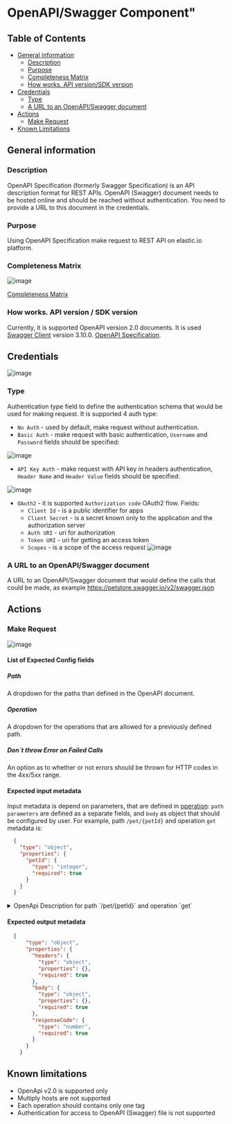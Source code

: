 # OpenAPI/Swagger Component"
## Table of Contents

* [General information](#general-information)
   * [Description](#description)
   * [Purpose](#purpose)
   * [Completeness Matrix](#completeness-matrix)
   * [How works. API version/SDK version](#how-works-api-version--sdk-version)
* [Credentials](#credentials)
     * [Type](#type)
     * [A URL to an OpenAPI/Swagger document](#a-url-to-an-openapiswagger-document)
* [Actions](#actions)
   * [Make Request](#make-request)
* [Known Limitations](#known-limitations)

## General information
### Description
OpenAPI Specification (formerly Swagger Specification) is an API description format for REST APIs.
OpenAPI (Swagger) document needs to be hosted online and should be reached without authentication. You need to provide a URL to this document in the credentials.
### Purpose
Using OpenAPI Specification make request to REST API on elastic.io platform.
### Completeness Matrix
![image](https://user-images.githubusercontent.com/16806832/73257112-da9b5180-41cb-11ea-83d9-2725552185f7.png)

[Completeness Matrix](https://docs.google.com/spreadsheets/d/1S3B7caVck0IjR-jU-EX5gZDLBcL9L6dTRKPxoNxYApU/edit#gid=0)
### How works. API version / SDK version
Currently, it is supported OpenAPI version 2.0 documents.
It is used [Swagger Client](https://github.com/swagger-api/swagger-js) version 3.10.0.
[OpenAPI Specification](https://swagger.io/docs/specification/about/).

## Credentials
  ![image](https://user-images.githubusercontent.com/16806832/74028730-bf8ec580-49b3-11ea-82ba-ff44ebde6c13.png)
  ### Type
  Authentication type field to define the authentication schema that would be used for making request. 
  It is supported 4 auth type:
   - `No Auth` - used by default, make request without authentication.
   - `Basic Auth` - make request with basic authentication, `Username` and `Password` fields should be specified:
   
   ![image](https://user-images.githubusercontent.com/16806832/73258339-2a7b1800-41ce-11ea-894a-98fa65e37b81.png)
   
   - `API Key Auth` - make request with API key in headers authentication, `Header Name` and `Header Value` fields should be specified:
   
 ![image](https://user-images.githubusercontent.com/16806832/73258541-93629000-41ce-11ea-899d-6d1531df3fa1.png)
   
   - `OAuth2` - it is supported `Authorization code` OAuth2 flow. Fields:
        - `Client Id` - is a public identifier for apps
        - `Client Secret` -  is a secret known only to the application and the authorization server
        - `Auth URI` -  uri for authorization
        - `Token URI` -  uri for getting an access token
        - `Scopes` -  is a scope of the access request
 ![image](https://user-images.githubusercontent.com/16806832/74029107-9a4e8700-49b4-11ea-996a-6b9a511f8fc3.png)
  ### A URL to an OpenAPI/Swagger document
  A URL to an OpenAPI/Swagger document that would define the calls that could be made, as example https://petstore.swagger.io/v2/swagger.json

## Actions
  ### Make Request
  ![image](https://user-images.githubusercontent.com/16806832/73259337-467fb900-41d0-11ea-86af-e18f373a29ec.png)
   #### List of Expected Config fields
   ##### Path
   A dropdown for the paths than defined in the OpenAPI document.
   ##### Operation
   A dropdown for the operations that are allowed for a previously defined path.
   ##### Don`t throw Error on Failed Calls
   An option as to whether or not errors should be thrown for HTTP codes in the 4xx/5xx range.
   #### Expected input metadata
   Input metadata is depend on parameters, that are defined in [operation](https://swagger.io/docs/specification/2-0/describing-parameters/):
   `path parameters` are defined as a separate fields, and `body` as object that should be configured by user.
   For example, path `/pet/{petId}` and operation `get` metadata is:
   ```json
     {
       "type": "object",
       "properties": {
         "petId": {
           "type": "integer",
           "required": true
         }
       }
     }
```
   <details> 
     <summary>OpenApi Description for path `/pet/{petId}` and operation `get`</summary>     
    
     {
       "paths": {
         "/pet/{petId}": {
           "get": {
             "tags": [
               "pet"
             ],
             "summary": "Find pet by ID",
             "description": "Returns a single pet",
             "operationId": "getPetById",
             "produces": [
               "application/json",
               "application/xml"
             ],
             "parameters": [
               {
                 "name": "petId",
                 "in": "path",
                 "description": "ID of pet to return",
                 "required": true,
                 "type": "integer",
                 "format": "int64"
               }
             ],
             "responses": {
               "200": {
                 "description": "successful operation",
                 "schema": {
                   "$ref": "#/definitions/Pet"
                 }
               },
               "400": {
                 "description": "Invalid ID supplied"
               },
               "404": {
                 "description": "Pet not found"
               }
             },
             "security": [
               {
                 "api_key": []
               }
             ]
           }
         }
       }
     }
    
   </details>
   
   #### Expected output metadata
   ```json
     {
         "type": "object",
         "properties": {
           "headers": {
             "type": "object",
             "properties": {},
             "required": true
           },
           "body": {
             "type": "object",
             "properties": {},
             "required": true
           },
           "responseCode": {
             "type": "number",
             "required": true
           }
         }
       }
```
## Known limitations
 - OpenApi v2.0 is supported only
 - Multiply hosts are not supported
 - Each operation should contains only one tag
 - Authentication for access to OpenAPI (Swagger) file is not supported
